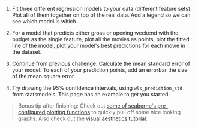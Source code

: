 1. Fit three different regression models to your data (different feature sets). Plot all of them together on top of the real data. Add a legend so we can see which model is which.

2. For a model that predicts either gross or opening weekend with the budget as the single feature, plot all the movies as points, plot the fitted line of the model, plot your model's best predictions for each movie in the dataset.

3. Continue from previous challenge. Calculate the mean standard error of your model. To each of your prediction points, add an errorbar the size of the mean square error.

4. Try drawing the 95% confidence intervals, using `wls_prediction_std` from statsmodels. This page has an example to get you started.

> Bonus tip after finishing: Check out [some of seaborne's pre-configured plotting functions](http://stanford.edu/~mwaskom/software/seaborn/tutorial/regression.html) to quickly pull off some nice looking graphs. Also check out the [visual aesthetics tutorial](http://stanford.edu/~mwaskom/software/seaborn/tutorial/aesthetics.html#aesthetics-tutorial).
